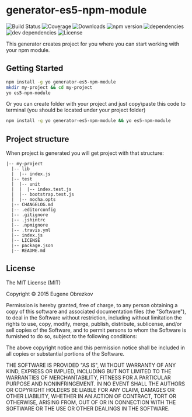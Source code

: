 # generator-es5-npm-module

![Build Status](https://img.shields.io/travis/ghaiklor/generator-es5-npm-module.svg) ![Coverage](https://img.shields.io/coveralls/ghaiklor/generator-es5-npm-module.svg) ![Downloads](https://img.shields.io/npm/dm/generator-es5-npm-module.svg) ![npm version](https://img.shields.io/npm/v/generator-es5-npm-module.svg) ![dependencies](https://img.shields.io/david/ghaiklor/generator-es5-npm-module.svg) ![dev dependencies](https://img.shields.io/david/dev/ghaiklor/generator-es5-npm-module.svg) ![License](https://img.shields.io/npm/l/generator-es5-npm-module.svg)

This generator creates project for you where you can start working with your npm module.

## Getting Started

```bash
npm install -g yo generator-es5-npm-module
mkdir my-project && cd my-project
yo es5-npm-module
```

Or you can create folder with your project and just copy\paste this code to terminal (you should be located under your project folder)

```bash
npm install -g yo generator-es5-npm-module && yo es5-npm-module
```

## Project structure

When project is generated you will get project with that structure:

```
|-- my-project
  |-- lib
  |  |-- index.js
  |-- test
  |  |-- unit
  |  |  |-- index.test.js
  |  |-- bootstrap.test.js
  |  |-- mocha.opts
  |-- CHANGELOG.md
  |-- .editorconfig
  |-- .gitignore
  |-- .jshintrc
  |-- .npmignore
  |-- .travis.yml
  |-- index.js
  |-- LICENSE
  |-- package.json
  |-- README.md
```

## License

The MIT License (MIT)

Copyright © 2015 Eugene Obrezkov

Permission is hereby granted, free of charge, to any person obtaining a copy
of this software and associated documentation files (the "Software"), to deal
in the Software without restriction, including without limitation the rights
to use, copy, modify, merge, publish, distribute, sublicense, and/or sell
copies of the Software, and to permit persons to whom the Software is
furnished to do so, subject to the following conditions:

The above copyright notice and this permission notice shall be included in all
copies or substantial portions of the Software.

THE SOFTWARE IS PROVIDED "AS IS", WITHOUT WARRANTY OF ANY KIND, EXPRESS OR
IMPLIED, INCLUDING BUT NOT LIMITED TO THE WARRANTIES OF MERCHANTABILITY,
FITNESS FOR A PARTICULAR PURPOSE AND NONINFRINGEMENT. IN NO EVENT SHALL THE
AUTHORS OR COPYRIGHT HOLDERS BE LIABLE FOR ANY CLAIM, DAMAGES OR OTHER
LIABILITY, WHETHER IN AN ACTION OF CONTRACT, TORT OR OTHERWISE, ARISING FROM,
OUT OF OR IN CONNECTION WITH THE SOFTWARE OR THE USE OR OTHER DEALINGS IN THE
SOFTWARE.
